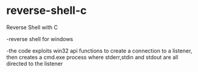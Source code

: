 # reverse-shell-c
Reverse Shell with C

-reverse shell for windows

-the code exploits win32 api functions to create a connection to a listener, then creates a cmd.exe process where stderr,stdin and stdout are all directed to the listener
